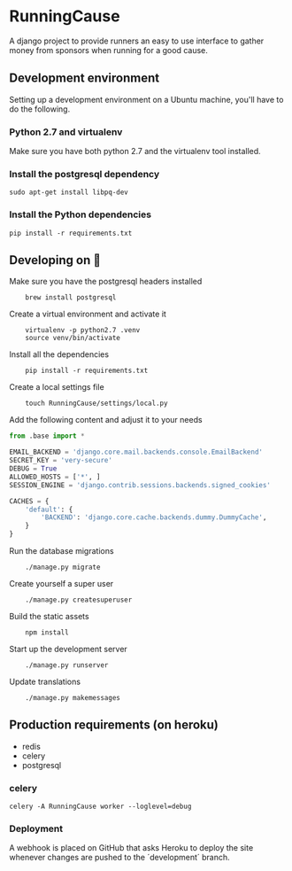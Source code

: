 # RunningCause
A django project to provide runners an easy to use interface to gather money
from sponsors when running for a good cause.

## Development environment

Setting up a development environment on a Ubuntu machine, you'll have to do the
following.

### Python 2.7 and virtualenv

Make sure you have both python 2.7 and the virtualenv tool installed.  

### Install the postgresql dependency

	sudo apt-get install libpq-dev

### Install the Python dependencies

	pip install -r requirements.txt

## Developing on 

Make sure you have the postgresql headers installed

		brew install postgresql

Create a virtual environment and activate it

		virtualenv -p python2.7 .venv
 		source venv/bin/activate

Install all the dependencies

		pip install -r requirements.txt

Create a local settings file

		touch RunningCause/settings/local.py

Add the following content and adjust it to your needs

```python
from .base import *

EMAIL_BACKEND = 'django.core.mail.backends.console.EmailBackend'
SECRET_KEY = 'very-secure'
DEBUG = True
ALLOWED_HOSTS = ['*', ]
SESSION_ENGINE = 'django.contrib.sessions.backends.signed_cookies'

CACHES = {
    'default': {
        'BACKEND': 'django.core.cache.backends.dummy.DummyCache',
    }
}

```

Run the database migrations

		./manage.py migrate

Create yourself a super user

		./manage.py createsuperuser

Build the static assets

		npm install

Start up the development server

		./manage.py runserver

Update translations

		./manage.py makemessages

## Production requirements (on heroku)

 * redis
 * celery
 * postgresql

### celery

	celery -A RunningCause worker --loglevel=debug

### Deployment
A webhook is placed on GitHub that asks Heroku to deploy the site whenever
changes are pushed to the ´development´ branch.

